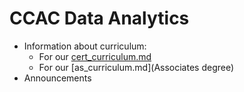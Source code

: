 # CCAC Data Analytics

* Information about curriculum:
	* For our [cert_curriculum.md](Certificate)
	* For our [as_curriculum.md](Associates degree)
* Announcements
